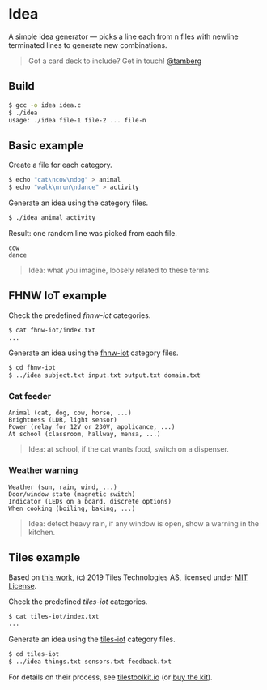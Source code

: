 # Idea
A simple idea generator — picks a line each from n files with newline terminated lines to generate new combinations.

> Got a card deck to include? Get in touch! [@tamberg](https://quite.social/@tamberg)

## Build
```bash
$ gcc -o idea idea.c
$ ./idea
usage: ./idea file-1 file-2 ... file-n
```

## Basic example
Create a file for each category.
```bash
$ echo "cat\ncow\ndog" > animal
$ echo "walk\nrun\ndance" > activity
```

Generate an idea using the category files.
```bash
$ ./idea animal activity
```

Result: one random line was picked from each file.
```
cow
dance
```

> Idea: what you imagine, loosely related to these terms.

## FHNW IoT example
Check the predefined _fhnw-iot_ categories.
```bash
$ cat fhnw-iot/index.txt
...
```

Generate an idea using the [fhnw-iot](fhnw-iot) category files.
```bash
$ cd fhnw-iot
$ ../idea subject.txt input.txt output.txt domain.txt
```

### Cat feeder
```
Animal (cat, dog, cow, horse, ...)
Brightness (LDR, light sensor)
Power (relay for 12V or 230V, applicance, ...)
At school (classroom, hallway, mensa, ...)
```

> Idea: at school, if the cat wants food, switch on a dispenser.

### Weather warning
```
Weather (sun, rain, wind, ...)
Door/window state (magnetic switch)
Indicator (LEDs on a board, discrete options)
When cooking (boiling, baking, ...)
```

> Idea: detect heavy rain, if any window is open, show a warning in the kitchen.

## Tiles example
Based on [this work](https://github.com/tilestoolkit/tiles-IoT-inventor-toolkit), (c) 2019 Tiles Technologies AS, licensed under [MIT License](https://github.com/tilestoolkit/tiles-IoT-inventor-toolkit/blob/master/LICENSE).

Check the predefined _tiles-iot_ categories.
```bash
$ cat tiles-iot/index.txt
...
```

Generate an idea using the [tiles-iot](tiles-iot) category files.
```bash
$ cd tiles-iot
$ ../idea things.txt sensors.txt feedback.txt
```

For details on their process, see [tilestoolkit.io](https://www.tilestoolkit.io) (or [buy the kit](https://www.tilestoolkit.io/buy-workshop-in-a-bag/)).
